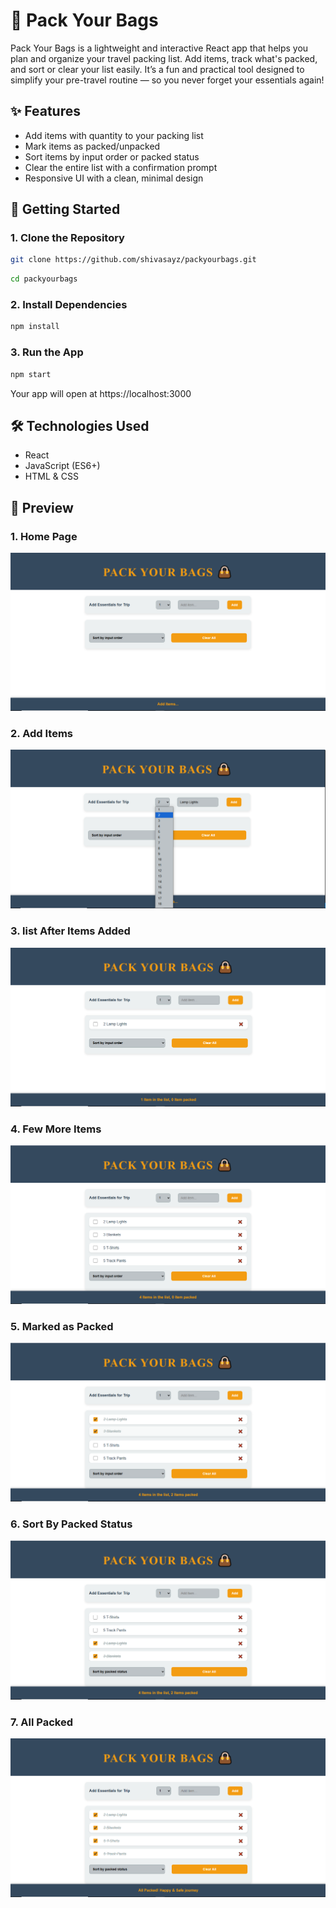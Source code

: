 # 👜 Pack Your Bags

Pack Your Bags is a lightweight and interactive React app that helps you plan and organize your travel packing list. Add items, track what's packed, and sort or clear your list easily. It’s a fun and practical tool designed to simplify your pre-travel routine — so you never forget your essentials again!



## ✨ Features

- Add items with quantity to your packing list
- Mark items as packed/unpacked
- Sort items by input order or packed status
- Clear the entire list with a confirmation prompt
- Responsive UI with a clean, minimal design



## 🚀 Getting Started

### 1. Clone the Repository

```bash
git clone https://github.com/shivasayz/packyourbags.git
```

```bash
cd packyourbags
```

### 2. Install Dependencies

```bash
npm install
```

### 3. Run the App

```bash
npm start
```
Your app will open at https://localhost:3000


## 🛠️ Technologies Used

- React
- JavaScript (ES6+)
- HTML & CSS

## 📸 Preview
### 1. Home Page
![Screenshot - 1](Output_Screens/homePage_1.PNG)

### 2. Add Items
![Screenshot - 2](Output_Screens/addItems_2.png)

### 3. list After Items Added
![Screenshot - 3](Output_Screens/listAfterAdded_3.png)

### 4. Few More Items
![Screenshot - 4](Output_Screens/fewMoreItems_4.png)

### 5. Marked as Packed
![Screenshot - 5](Output_Screens/markedAsPacked_5.png)

### 6. Sort By Packed Status
![Screenshot - 6](Output_Screens/SortByPackedStatus_6.png)

### 7. All Packed
![Screenshot - 6](Output_Screens/allPacked_7.png)

